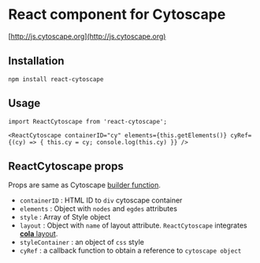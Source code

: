 # React component for Cytoscape

[http://js.cytoscape.org](http://js.cytoscape.org)

## Installation

`npm install react-cytoscape`

## Usage

```react
import ReactCytoscape from 'react-cytoscape';

<ReactCytoscape containerID="cy" elements={this.getElements()} cyRef={(cy) => { this.cy = cy; console.log(this.cy) }} />

```

## ReactCytoscape props

Props are same as Cytoscape [builder function](http://js.cytoscape.org/#notation/elements-json).

* `containerID` : HTML ID to `div` cytoscape container
* `elements` : Object with `nodes` and `egdes`  attributes
* `style` : Array of Style object
* `layout` : Object with `name` of layout attribute. `ReactCytoscape` integrates [**cola** layout](https://github.com/cytoscape/cytoscape.js-cola).
* `styleContainer` : an object of `css` style
* `cyRef` : a callback function to obtain a reference to `cytoscape object`
